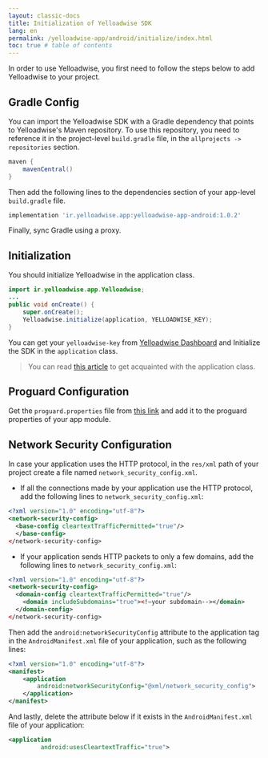 ```yaml
---
layout: classic-docs
title: Initialization of Yelloadwise SDK
lang: en
permalink: /yelloadwise-app/android/initialize/index.html
toc: true # table of contents
---
```


In order to use Yelloadwise, you first need to follow the steps below to add Yelloadwise to your project.

## Gradle Config
You can import the Yelloadwise SDK with a Gradle dependency that points to Yelloadwise's Maven repository. To use this repository, you need to reference it in the project-level `build.gradle` file, in the `allprojects -> repositories` section.

```gradle
maven {
    mavenCentral()
}
```
Then add the following lines to the dependencies section of your app-level `build.gradle` file.

```gradle
implementation 'ir.yelloadwise.app:yelloadwise-app-android:1.0.2'
```

Finally, sync Gradle using a proxy.

## Initialization
You should initialize Yelloadwise in the application class. 

```java
import ir.yelloadwise.app.Yelloadwise;
...
public void onCreate() {
    super.onCreate();
    Yelloadwise.initialize(application, YELLOADWISE_KEY);
}
```
You can get your `yelloadwise-key` from [Yelloadwise Dashboard](http://business.yelloadwise.ir/) and Initialize the SDK in the `application` class.

> You can read [this article]({{site.baseurl}}/application-class) to get acquainted with the application class.


## Proguard Configuration
Get the `proguard.properties` file from [this link](https://github.com/YelloadwiseTech/YelloadwiseSDK-AndroidSample/blob/master/app/proguard-rules.pro) and add it to the proguard properties of your app module.

## Network Security Configuration
In case your application uses the HTTP protocol, in the `res/xml` path of your project create a file named `network_security_config.xml`.

- If all the connections made by your application use the HTTP protocol, add the following lines to `network_security_config.xml`:

```xml
<?xml version="1.0" encoding="utf-8"?>
<network-security-config>
  <base-config cleartextTrafficPermitted="true"/>
  </base-config>
</network-security-config>
```

- If your application sends HTTP packets to only a few domains, add the following lines to `network_security_config.xml`:

```xml
<?xml version="1.0" encoding="utf-8"?>
<network-security-config>
  <domain-config cleartextTrafficPermitted="true"/>
    <domain includeSubdomains="true"><!—your subdomain--></domain>
  </domain-config>
</network-security-config>
```

Then add the `android:networkSecurityConfig` attribute to the application tag in the `AndroidManifest.xml` file of your application, such as the following lines:

```xml
<?xml version="1.0" encoding="utf-8"?>
<manifest>
    <application 
        android:networkSecurityConfig="@xml/network_security_config">
    </application>
</manifest>
```

And lastly, delete the attribute below if it exists in the `AndroidManifest.xml` file of your application:

```xml
<application
         android:usesCleartextTraffic="true">
```
